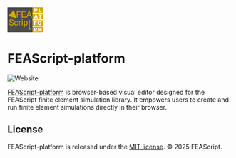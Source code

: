 <img src="./assets/FEAScriptPlatformLogo.png" width="80">

# FEAScript-platform

![Website](https://img.shields.io/website?url=https%3A%2F%2Fplatform.feascript.com%2F&label=platform)

[FEAScript-platform](https://platform.feascript.com/) is browser-based visual editor designed for the FEAScript finite element simulation library. It empowers users to create and run finite element simulations directly in their browser.

## License

FEAScript-platform is released under the [MIT license](https://github.com/FEAScript/FEAScript-platform/blob/main/LICENSE). &copy; 2025 FEAScript.
